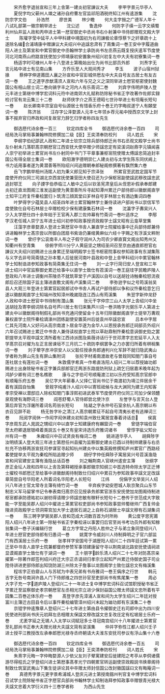 <!-- { "loadSidebar": true } -->
　　宋齐愈字退翁宣和三年上舎第一建炎初官諌议大夫
　　李甲字景元华亭人
　　夏倪字均父蕲州人竦之诸孙自府曹左官监祁阳酒税终知江州有逺游集
　　沈防宗字文伯
　　孙浩然
　　廖世美
　　林少瞻
　　何大圭字搢之广德军人年十八试礼部第一徽宗朝举进士
　　沈公述
　　鲁逸仲
　　何防字子缜一云字文缜蜀利州仙井监人政和丙申进士第一厯官御史中丞尚书右仆射兼中书侍郎赠观文殿大学士
　　陈瓘字莹中延平人中甲科建中靖国初为右司諌极论章惇蔡卞之奸章疏十上遂除名编合浦靖康中赠諌议大夫绍兴中追諡忠肃有了斋集词一巻王安中字履道曲阳人进士及第宣和中累官御史中丞翰林学士承防尚书左丞燕云既复授庆逺军节度使河北河南燕山府路宣抚使加少师靖康初安置象州绍兴初复左中大夫有初寮集词一巻
　　杨适字时可棣州人年十八登进士第晚始出仕为尚书比部员外郎
　　刘焘字无言元祐中进士有见南山集
　　方乔乐至人大观间秀才
　　李玉
　　波子山宿州狱掾
　　蔡伸字伸道莆田人襄之孙宣和中官彭城倅厯左中大夫自号友古居士有友古词一巻
　　王之道字彦猷濡须人宣和六年与兄之义之深同举进士厯官枢密使封魏国公有相山居士词二巻向镐字丰之河内人有乐斋词二巻
　　刘弇字伟明庐陵人登元丰进士第继中博学宏词科元符中进南郊大礼赋称防除秘书省正字改著作佐郎实録检讨官有龙云集三十二巻
　　赵师侠字介之燕王德昭七世孙举进士有坦庵长短句一巻
　　赵长卿南丰宗室自号仙源居士有惜香乐府十巻王灼字晦叔遂宁人有頥堂词一巻
　　陈济翁
　　汪存字公泽婺源人元丰七年领乡荐元祐中授西京文学上封事不报弃官归养政和间复故官力辞乞归学者称四友先生




　　御选厯代诗余巻一百三
　　钦定四库全书
　　御选厯代诗余巻一百四
　　司经局洗马掌局事兼翰林院修撰加二级【臣】王奕清奉防校刋
　　词人姓氏
　　宋
　　李纲字伯纪邵武人政和二年进士钦宗立除兵部侍郎迁尚书右丞观文殿学士尚书左仆射未几落职髙宗朝厯官江西安抚大使卒赠少师諡忠定有梁溪词赵鼎字元镇闻喜人崇宁初举进士累官尚书左仆射同中书门下平章事兼枢宻院使赠太傅諡忠简追封丰国公有得全居士集词一巻
　　欧阳澈字德明崇仁人建炎初与太学生陈东同伏阙上书力诋用事者遂为黄潜善等所陷绍兴间追赠朝奉郎秘阁修撰著有飘然集六巻
　　岳飞字鹏举相州汤隂人初为秉义郎见知于宗泽张
　　所累官至武胜定国军节度使开府仪同三司湖北京西宣抚使兼营田大使召还为少保枢宻副使諡武穆改諡忠武追封鄂王
　　向子諲字伯恭临江人敏中之后以钦圣宪肃皇后从侄恩补假承奉郎建炎初迁直龙图阁江淮发运副使为黄潜善所斥寻起知潭州累迁户部侍郎以徽猷阁直学士知平江府复忤秦桧罢归卜筑清江顔其堂曰芗林自号芗林居士有酒边集词四巻
　　叶梦得字少蕴吴县人绍圣四年进士累官翰林学士兼侍读进户部尚书以崇信军节度使致仕自号石林居士卒赠检校少保有建康集石林词一巻
　　沈瀛字子夀吴兴人少入太学厯仕四十余年绌于王官再入郡三佐帅幕有竹斋词一巻叶适序之
　　李邴字汉老任城人崇宁五年进士绍兴初参知政事授资政殿学士諡文昭有云龛草堂集
　　汪藻字彦章婺源人登进士第厯官中书舎人兼直学士院擢给事中迁兵部侍郎兼侍讲进翰林学士髙宗尝以所御白团扇书紫诰仍兼绾黄麻似六经十字赐之有浮溪文粹附词一巻
　　曾纡字公衮南丰人布之子假守润州入为司农少卿直寳文阁出知秀州又知衢州有空青集
　　徐俯字师川分宁人黄庭坚之甥绍圣间召至京由通直郎厯官右諌议大夫绍兴初赐进士出身累迁至端明殿学士签书枢密院事权参知政事有东湖集陈与义字去非号简斋慥之孙本蜀人后徙居河南叶县政和中登上舎甲科绍兴中累官翰林学士知制诰进参知政事有简斋集无住词一巻
　　刘一止字行简归安人登宣和三年进士绍兴中官监察御史累迁给事中以直学士致仕有苕溪词一巻王庭珪字民瞻庐陵人登政和八年进士调衡州茶陵丞不就筑草堂于卢溪因以自号以送胡铨诗触秦桧怒流夜郎后召还除国子监主簿进直敷文阁有卢溪集词二巻
　　李弥逊字似之号筠溪翁吴县人大观三年登进士第累官起居郎试中书舎人再试户部侍郎以争和议忤秦桧意乞归遂以徽猷阁直学士知端州改知漳州晚嵗隐连江西山有筠溪集
　　朱翌字新仲龙舒人政和中进士厯官中书待制有灊山集
　　张元干字仲宗三山人太学上舎绍兴中坐送胡铨及寄李纲词除名自号芦川居士有归来集芦川词一巻洪皓字光弼乐平人第进士建炎中以徽猷阁待制假礼部尚书充通问使留金十五年归除徽猷阁直学士提举万夀观兼权直学士院忤秦桧谪濠州团练副使安置英州后徙袁州卒諡忠宣
　　吕本中字居仁其先河南人父好问从高宗南渡卜居金华遂为金华人以恩授承务郎迁祠部员外绍兴六年召试赐进士累迁中书舎人兼侍读权直学士院以草赵鼎制忤秦桧意讽御史劾之罢职提举太平观卒諡文清所着有江西诗派图及紫薇诗话行于世邓肃字志宏延平人入太学髙宗召对擢为左正言居谏垣不三月抗二十疏防李纲罢争之力亦罢归所着有栟榈集词一巻
　　刘子翚字彦冲崇安人以父韐任授承务郎通判兴化军辞不就归隐武夷山学者称为屏山先生有屏山集附词
　　张抡字材甫南渡故老与曽觌同知閤门事自号莲社居士有莲社词一巻
　　朱敦儒字希真一作希直洛阳人绍兴二年以荐授廸功郎赐进士出身除秘书省正字兼兵部郎官迁两浙东路提防刑狱上疏乞归居嘉禾晚年起为鸿胪少卿有词三巻名樵歌
　　康与之字伯可号顺庵渡江初以乐府受知髙宗官郎中有顺庵乐府五巻
　　吴亿字大年蕲春人父择仁官尚书亿于南渡初为靖江倅居余干着有溪园自怡集
　　曾觌字纯甫汴人绍兴中以寄班祗候与龙大渊同为建王内知客孝宗受禅以潜邸旧人除权知閤门事淳熙初进武泰军节度使开府仪同三司加少保领醴泉观使有海野词三巻
　　阎苍舒蜀人官侍郎尝北使汴京
　　左誉字与言天台人登第后弃官为浮屠所着词名筠翁长短句
　　陆凝之字永仲号石室余杭人髙宗朝以布衣召见辞不赴
　　杨无咎字补之清江人髙宗朝累征不起自号清夷长老有逃禅词三巻
　　阮阅字阅休一作闳字闳休建炎初知袁州致仕寓居宜春着诗话总
　　侯寘字彦周东武人晁説之甥绍兴中以直学士知建康府有嬾窟词一巻
　　曾慥字端伯官至太府卿退居银峰着类説五十巻又有皇宋诗选乐府雅词诸书
　　曾惇字谹父知台州有词一巻
　　朱雍绍兴中召试贤良有梅词二巻
　　姚进道华亭人
　　胡舜陟字汝明绩溪人登大观三年进士第厯任州县擢为监察御史建炎已酉以待制帅建康与右丞杜充不协移两浙宣抚司参谋官寻起知杭州建炎中以集英殿修撰知庐州累官广西路经畧使提举太平观为秦桧所陷追赠少师
　　胡仔字仲任舜陟子寓居吴兴号苕溪渔隐宣和间官建安主簿有渔隐丛话百巻
　　刘之翰荆南人官峡州逺安主簿
　　张纲字彦正金坛人政和四年以上舎及第释褐授承事郎徽宗知纲三中首选特命除太学正迁博士擢校书郎厯迁至给事中进徽猷阁待制致仕归绍兴中累召为参知政事卒諡文定改諡章简尝自号华阳老人所着词名华阳老人长短句
　　江纬
　　倪偁字文举吴兴人绍兴八年进士官太常寺主簿有绮竹词一巻
　　辛弃疾字幼安厯城人耿京聚兵山东节制忠义军马留掌书记令奉表南归髙宗召见授承务郎累官浙东安抚使加龙图阁待制进枢宻都承防德祐初以谢枋得请赠少师諡忠敏有稼轩长短句十二巻传于世范成大字致能一字至能吴郡人绍兴中擢进士第累官权吏部尚书参知政事尝帅蜀继帅广西复帅金陵进资政殿学士领洞霄宫加大学士退居石湖之上自称石湖居士卒諡文穆有石湖集词一巻
　　陈三聘字梦弼吴郡人尝和范成大词数百首为时所称
　　黄公度字思宪莆阳人绍兴八年进士第一除秘书省正字秦桧诬以事罢归后官至尚书考功员外郎有知稼翁集词一巻子沃编辑行世
　　葛立方字常之丹阳人胜仲之子与弟立象同登绍兴八年进士厯官吏部侍郎有归愚词一巻
　　姚寛字令威剡川人待制舜明之子官六部监门有西溪居士乐府一巻
　　张孝祥字安国号于湖歴阳人绍兴二十四年廷试第一累迁至中书舎人直学士院兼都督府参赞军事领建康留守寻以荆南湖北路安抚使请祠进显谟阁直学士致仕有于湖词一巻
　　王十朋字龄乐清人绍兴二十七年对防髙宗亲擢第一除著作郎签判绍兴府迁大宗正丞请祠归孝宗立起知严州累迁侍御史国子司业陞侍讲进吏部侍郎出知饶防湖三州除太子詹事以龙图阁学士致仕諡忠文有梅溪集
　　程垓字正伯睂山人与苏轼为中表兄弟有书舟雅词一巻王偁序之行世
　　韩元吉字无咎号南涧许昌人门下侍郎维之四世孙官至吏部尚书有焦尾集一巻
　　周必大字子充一字道庐陵人登绍兴二十一年进士复中博学宏词科召试馆职授秘书省正字累迁至监察御史孝宗朝厯官左丞相光宗立进少保封益国公赠太师諡文忠所着有平园集二百巻近体乐府一巻
　　髙登字彦先漳浦人宣和间为太学生绍兴二年廷对授富川主簿迁古田县令后以事忤秦桧编管漳州绍兴末起为廸功郎有东溪集二十巻
　　京镗字仲逺豫章人登绍兴二十七年进士第由县令擢御史迁右司郎中出为四川安抚使进刑部尚书庆元初拜左丞相赠太保諡文穆改諡文忠复改庄定有松坡居士乐府一巻
　　尤袤字延之无锡人入太学以词赋冠多士寻冠南宫绍兴十八年擢进士第累官至礼部尚书正奉大夫赠光禄大夫諡文简有梁溪集
　　仲并字弥性江都人绍兴壬子进士授平江教授改左承奉郎厯光禄寺丞终朝请大夫淮东安抚司参议有浮山集十六巻









　　御选厯代诗余巻一百四
　　钦定四库全书
　　御选厯代诗余巻一百五
　　司经局洗马掌局事兼翰林院修撰加二级【臣】王奕清奉防校刊
　　词人姓氏
　　宋
　　朱熹字元晦一字仲晦婺源人少依父友刘子翚寓建安后徙建阳之考亭从李侗诸儒游尽得程氏之学登绍兴进士第厯事髙孝光宁四朝累官转运副使崇政殿説书焕章阁待制致仕筑室武夷山下集生徒讲论其中卒赠太师封信国公改封徽国諡曰文有晦庵词一巻
　　真德秀字景元更字景希浦城人登庆元进士第授南劔州判官复中博学宏词科召试学士院除秘书省正字厯官兵部尚书翰林学士知制诰拜参知政事卒赠银青光禄大夫諡文忠着大学衍义四十三巻学者称
　　为西山先生
